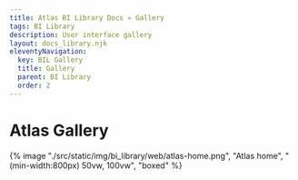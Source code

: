 ```yaml
---
title: Atlas BI Library Docs » Gallery
tags: BI Library
description: User interface gallery
layout: docs_library.njk
eleventyNavigation:
  key: BIL Gallery
  title: Gallery
  parent: BI Library
  order: 2
---
```


# Atlas Gallery

{% image "./src/static/img/bi_library/web/atlas-home.png", "Atlas home", "(min-width:800px) 50vw, 100vw", "boxed" %}
